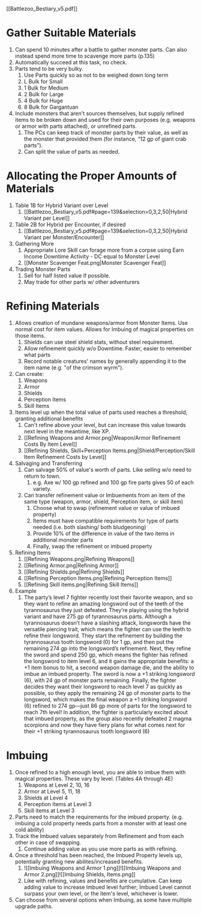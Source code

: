 [[Battlezoo_Bestiary_v5.pdf]]
# Gather Suitable Materials
1. Can spend 10 minutes after a battle to gather monster parts. Can also instead spend more time to scavenge more parts (p.135)
2. Automatically succeed at this task, no check.
3. Parts tend to be very bulky.
	1. Use Parts quickly so as not to be weighed down long term
	2. L Bulk for Small
	3. 1 Bulk for Medium
	4. 2 Bulk for Large
	5. 4 Bulk for Huge
	6. 8 Bulk for Gargantuan
4. Include monsters that aren't sources themselves, but supply refined items to be broken down and used for their own purposes (e.g. weapons or armor with parts attached), or unrefined parts.
	1. The PCs can keep track of monster parts by their value, as well as the monster that provided them (for instance, “12 gp of giant crab parts”).
	2. Can split the value of parts as needed.
#  Allocating the Proper Amounts of Materials
1. Table 1B for Hybrid Variant over Level
	1. [[Battlezoo_Bestiary_v5.pdf#page=139&selection=0,3,2,50|Hybrid Variant per Level]]
2. Table 2B for Hybrid per Encounter, if desired
	1. [[Battlezoo_Bestiary_v5.pdf#page=139&selection=0,3,2,50|Hybrid Variant per Monster/Encounter]]
3. Gathering More
	1. Appropriate Lore Skill can forage more from a corpse using Earn Income Downtime Activity - DC equal to Monster Level
	2. [[Monster Scavenger Feat.png|Monster Scavenger Feat]]
4. Trading Monster Parts
	1. Sell for half listed value if possible. 
	2. May trade for other parts w/ other adventurers
#  Refining Materials
1. Allows creation of mundane weapons/armor from Monster Items. Use normal cost for item values. Allows for Imbuing of magical properties on those items. 
	1. Shields can use steel shield stats, without steel requirement.
	2. Allow refinement quickly w/o Downtime. Faster, easier to remember what parts
	3. Record notable creatures' names by generally appending it to the item name (e.g. "of the crimson wyrm").
2. Can create:
	1. Weapons
	2. Armor
	3. Shields
	4. Perception Items
	5. Skill Items
3. Items level up when the total value of parts used reaches a threshold, granting additional benefits
	1. Can't refine above your level, but can increase this value towards next level in the meantime, like XP.
	2. [[Refining Weapons and Armor.png|Weapon/Armor Refinement Costs By Item Level]]
	3. [[Refining Shields, Skill+Perception Items.png|Shield/Perception/Skill Item Refinement Costs by Level]]
4. Salvaging and Transferring
	1. Can salvage 50% of value's worth of parts. Like selling w/o need to return to town.
		1. e.g. Axe w/ 100 gp refined and 100 gp fire parts gives 50 of each variety. 
	2. Can transfer refinement value or Imbuements from an item of the same type (weapon, armor, shield, Perception item, or skill item)
		1. Choose what to swap (refinement value or value of imbued property)
		2. Items must have compatible requirements for type of parts needed (i.e. both slashing/ both bludgeoning)
		3. Provide 10% of the difference in value of the two items in additional monster parts
		4. Finally, swap the refinement or imbued property
5. Refining Items
	1. [[Refining Weapons.png|Refining Weapons]]
	2. [[Refining Armor.png|Refining Armor]]
	3. [[Refining Shields.png|Refining Shields]]
	4. [[Refining Perception Items.png|Refining Perception Items]]
	5. [[Refining Skill items.png|Refining Skill Items]]
6. Example
	1. The party’s level 7 fighter recently lost their favorite weapon, and so they want to refine an amazing longsword out of the teeth of the tyrannosaurus they just defeated. They’re playing using the hybrid variant and have 275 gp of tyrannosaurus parts. Although a tyrannosaurus doesn’t have a slashing attack, longswords have the versatile piercing trait, which means the fighter can use the teeth to refine their longsword. They start the refinement by building the tyrannosaurus tooth longsword (0) for 1 gp, and then put the remaining 274 gp into the longsword’s refinement. Next, they refine the sword and spend 250 gp, which means the fighter has refined the longsword to item level 6, and it gains the appropriate benefits: a +1 item bonus to hit, a second weapon damage die, and the ability to imbue an imbued property. The sword is now a +1 striking longsword (6), with 24 gp of monster parts remaining. Finally, the fighter decides they want their longsword to reach level 7 as quickly as possible, so they apply the remaining 24 gp of monster parts to the longsword, which makes the final weapon a +1 striking longsword (6) refined to 274 gp—just 86 gp more of parts for the longsword to reach 7th level! In addition, the fighter is particularly excited about that imbued property, as the group also recently defeated 2 magma scorpions and now they have fiery plans for what comes next for their +1 striking tyrannosaurus tooth longsword (6)
# Imbuing
1. Once refined to a high enough level, you are able to imbue them with magical properties. These vary by level. (Tables 4A through 4E)
	1. Weapons at Level 2, 10, 16
	2. Armor at Level 5, 11, 18
	3. Shields at Level 4
	4. Perception Items at Level 3
	5. Skill items at Level 3
2. Parts need to match the requirements for the imbued property. (e.g. imbuing a cold property needs parts from a monster with at least one cold ability)
3. Track the Imbued values separately from Refinement and from each other in case of swapping.
	1. Continue adding value as you use more parts as with refining.
4. Once a threshold has been reached, the Imbued Property levels up, potentially granting new abilites/increased benefits.
	1. ![[Imbuing Weapons and Armor 1.png]]![[Imbuing Weapons and Armor 2.png]]![[Imbuing Shields, Items.png]]
	2. Like with refining, values and benefits are cumulative. Can keep adding value to increase Imbued level further; Imbued Level cannot surpass your own level, or the item's level, whichever is lower.
5. Can choose from several options when Imbuing, as some have multiple upgrade paths.
